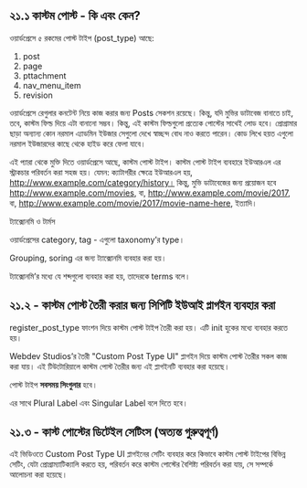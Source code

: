 ## ২১.১ কাস্টম পোস্ট - কি এবং কেন?

ওয়ার্ডপ্রেসে ৫ রকমের পোস্ট টাইপ (post_type) আছে:

1. post
2. page
3. pttachment
4. nav_menu_item
5. revision

ওয়ার্ডপ্রেসে রেগুলার কনটেন্ট নিয়ে কাজ করার জন্য Posts সেকশন রয়েছে। কিন্তু, যদি মুভির ডাটাবেজ বানাতে চাই, তবে, কাস্টম ফিল্ড দিয়ে এটা বানানো সম্ভব। কিন্তু, এই কাস্টম ফিল্ডগুলো প্রত্যেক পোস্টের সাথেই লোড হবে। প্রোগ্রামার ছাড়া অন্যান্য কোন নরমাল এ্যাডমিন ইউজার সেগুলো দেখে স্বাচ্ছন্দ বোধ নাও করতে পারেন। কোড লিখে হয়ত এগুলো নরমাল ইউজারদের কাছে থেকে হাইড করে ফেলা যাবে।

এই প্যারা থেকে মুক্তি দিতে ওয়ার্ডপ্রেসে আছে, কাস্টম পোস্ট টাইপ। কাস্টম পোস্ট টাইপ ব্যবহারে ইউআরএল এর স্ট্রাকচার পরিবর্তন করা সহজ হয়। যেমন: ক্যাটাগরীর ক্ষেত্রে ইউআরএল হয়, http://www.example.com/category/history। কিন্তু, মুভি ডাটাবেজের জন্য প্রয়োজন হবে http://www.example.com/movies, বা, http://www.example.com/movie/2017, বা, http://www.example.com/movie/2017/movie-name-here, ইত্যাদি।

ট্যাক্সোনমি ও টার্মস

ওয়ার্ডপ্রেসের category, tag - এগুলো taxonomy’র type।

Grouping, soring এর জন্য ট্যাক্সোনমি ব্যবহার করা হয়।

ট্যাক্সোনমি’র মধ্যে যে শব্দগুলো ব্যবহার করা হয়, তাদেরকে terms বলে।

## ২১.২ - কাস্টম পোস্ট তৈরী করার জন্য সিপিটি ইউআই প্লাগইন ব্যবহার করা

register_post_type ফাংশন দিয়ে কাস্টম পোস্ট টাইপ তৈরী করা হয়। এটি init হুকের মধ্যে ব্যবহার করতে হয়।

Webdev Studios’র তৈরী "Custom Post Type UI" প্লাগইন দিয়ে কাস্টম পোস্ট তৈরীর সকল কাজ করা যায়। এই টিউটোরিয়ালে কাস্টম পোস্ট তৈরীর জন্য এই প্লাগইনটি ব্যবহার করা হয়েছে।

পোস্ট টাইপ **সবসময় সিংগুলার** হবে।

এর সাথে Plural Label এবং Singular Label বলে দিতে হবে।

## ২১.৩ - কাস্ট পোস্টের ডিটেইল সেটিংস (অত্যন্ত গুরুত্বপূর্ণ)

এই ভিডিওতে Custom Post Type UI প্লাগইনের সেটিং ব্যবহার করে কিভাবে কাস্টম পোস্ট টাইপের বিভিন্ন সেটিং, যেটা প্রোগ্রাম্যাটিক্যালি করতে হয়, পরিবর্তন করে কাস্টম পোস্টের বৈশিষ্ট্য পরিবর্তন করা যায়, সে সম্পর্কে আলোচনা করা হয়েছে।
